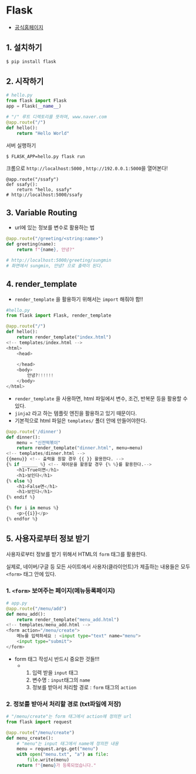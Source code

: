 # Flask

- [공식홈페이지](http://flask.pocoo.org/)

## 1. 설치하기

```python
$ pip install flask
```

## 2. 시작하기

```python
# hello.py
from flask import Flask
app = Flask(__name__)

# "/" 루트 디렉토리를 뜻하며, www.naver.com
@app.route("/")
def hello():
    return "Hello World"
```

서버 실행하기

```
$ FLASK_APP=hello.py flask run
```

크롬으로 `http://localhost:5000` , `http://192.0.0.1:5000`을 열어본다!

```
@app.route("/ssafy")
def ssafy():
    return "hello, ssafy"
# http://localhost:5000/ssafy
```

## 3. Variable Routing

- url에 있는 정보를 변수로 활용하는 법

```python
@app.route("/greeting/<string:name>")
def greeting(name):
    return f"{name}, 안녕?"

# http://localhost:5000/greeting/sungmin
# 화면에서 sungmin, 안녕? 으로 출력이 된다.
```

## 4. render_template

- `render_template` 을 활용하기 위해서는 `import` 해줘야 함!!

```python
#hello.py
from flask import Flask, render_template

@app.route("/")
def hello():
    return render_template("index.html")
<!-- templates/index.html -->
<html>
    <head>
        
    </head>
    <body>
        안녕?!!!!!!
    </body>
</html>
```

- `render_template` 을 사용하면, html 파일에서 변수, 조건, 반복문 등을 활용할 수 있다.
- `jinja2` 라고 하는 템플릿 엔진을 활용하고 있기 때문이다.
- 기본적으로 html 파일은 `templates/` 폴더 안에 만들어야한다.

```python
@app.route('/dinner')
def dinner():
    menu = "신전떡볶이"
    return render_template("dinner.html", menu=menu)
<!-- templates/dinner.html -->
{{menu}} <!-- 출력을 원할 경우 {{ }} 활용한다. -->
{% if ______ %} <!-- 제어문을 활용할 경우 {% %}를 활용한다.-->
	<h1>True이면</h1>
	<h1>보인다</h1>
{% else %}
	<h1>False면</h1>
	<h1>보인다</h1>
{% endif %}

{% for i in menus %}
	<p>{{i}}</p>
{% endfor %}
```

## 5. 사용자로부터 정보 받기

사용자로부터 정보를 받기 위해서 HTML의 `form` 태그를 활용한다.

실제로, 네이버/구글 등 모든 사이트에서 사용자(클라이언트)가 제출하는 내용들은 모두 `<form>` 태그 안에 있다.

### 1. `<form>` 보여주는 페이지(메뉴등록페이지)

```python
# app.py
@app.route("/menu/add")
def menu_add():
    return render_template("menu_add.html")
<!-- templates/menu_add.html -->
<form action="/menu/create">
    메뉴를 입력하세요 : <input type="text" name="menu">
    <input type="submit">
</form>
```

- form 태그 작성시 반드시 중요한 것들!!!
  - 1. 입력 받을 `input` 태그
    2. 변수명 : `input`태그의 `name`
    3. 정보를 받아서 처리할 경로 : `form` 태그의 `action`

### 2. 정보를 받아서 처리할 경로 (txt파일에 저장)

```python
# "/menu/create"는 form 태그에서 action에 정의한 url
from flask import request

@app.route("/menu/create")
def menu_create():
    # "menu"는 input 태그에서 name에 정의한 내용
    menu = request.args.get("menu")
 	with open("menu.txt", "a") as file:
        file.write(menu)
    return f"{menu}가 등록되었습니다."
```
